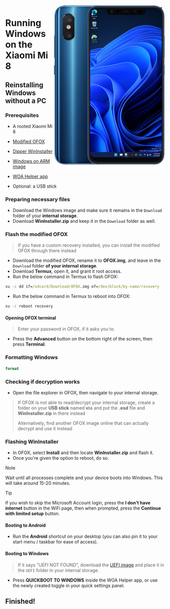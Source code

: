 <img align="right" src="https://github.com/n00b69/woa-dipper/blob/main/dipper.png" width="350" alt="Windows 11 running on a Redmi K20 Pro">

# Running Windows on the Xiaomi Mi 8

## Reinstalling Windows without a PC

### Prerequisites
- A rooted Xiaomi Mi 8

- [Modified OFOX](https://github.com/n00b69/woa-dipper/releases/download/Files/modded-ofox-dipper.img)

- [Dipper WinInstaller](https://github.com/n00b69/woa-dipper/releases/download/Files/DipperWinInstaller.zip)

- [Windows on ARM image](https://arkt-7.github.io/woawin/)

- [WOA Helper app](https://github.com/n00b69/woa-helper/releases/tag/APK)

- Optional: a USB stick

### Preparing necessary files
- Download the Windows image and make sure it remains in the `Download` folder of your **internal storage**.
- Download **WinInstaller.zip** and keep it in the `Download` folder as well.

### Flash the modified OFOX
> If you have a custom recovery installed, you can install the modified OFOX through there instead
- Download the modified OFOX, rename it to **OFOX.img**, and leave in the `Download` folder **of your internal storage**.
- Download **Termux**, open it, and grant it root access.
- Run the below command in Termux to flash OFOX:
```cmd
su -c dd if=/sdcard/Download/OFOX.img of=/dev/block/by-name/recovery
```
- Run the below command in Termux to reboot into OFOX:
```cmd
su -c reboot recovery
```

#### Opening OFOX terminal
> Enter your password in OFOX, if it asks you to.
- Press the **Advanced** button on the bottom right of the screen, then press **Terminal**.

### Formatting Windows
```cmd
format
```

### Checking if decryption works
- Open the file explorer in OFOX, then navigate to your internal storage.
> If OFOX is not able to read/decrypt your internal storage, create a folder on your **USB stick** named `WOA` and put the **.esd** file and **WinInstaller.zip** in there instead
>
> Alternatively, find another OFOX image online that can actually decrypt and use it instead

### Flashing WinInstaller
- In OFOX, select **Install** and then locate **WinInstaller.zip** and flash it.
- Once you're given the option to reboot, do so.
> [!Note]
> Wait until all processes complete and your device boots into Windows. This will take around 15-20 minutes.

> [!Tip]
> If you wish to skip the Microsoft Account login, press the **I don't have internet** button in the WiFi page, then when prompted, press the **Continue with limited setup** button.

#### Booting to Android
- Run the **Android** shortcut on your desktop (you can also pin it to your start menu / taskbar for ease of access).

#### Booting to Windows
> If it says "UEFI NOT FOUND", download the [UEFI image](https://github.com/n00b69/woa-dipper/releases/tag/UEFI) and place it in the `UEFI` folder in your internal storage.
- Press **QUICKBOOT TO WINDOWS** inside the WOA Helper app, or use the newly created toggle in your quick settings panel.

## Finished!

























